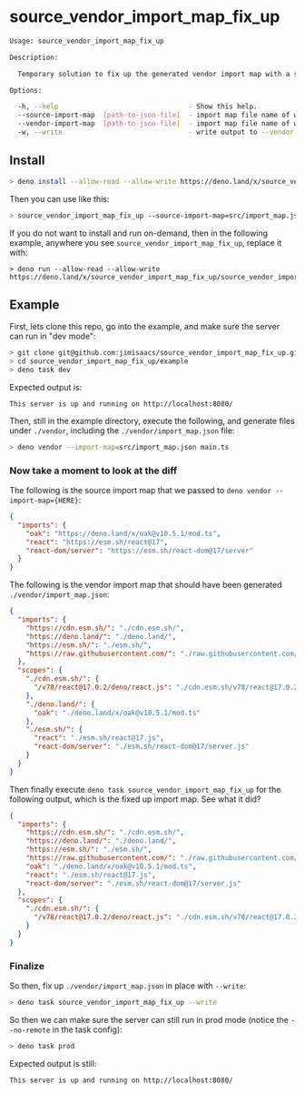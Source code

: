 # source_vendor_import_map_fix_up

```sh
Usage: source_vendor_import_map_fix_up

Description:

  Temporary solution to fix up the generated vendor import map with a source import map.

Options:

  -h, --help                                - Show this help.
  --source-import-map  [path-to-json-file]  - import map file name of what was passed into 'deno vendor --import-map=[HERE]').  (required, Default: "src/import_map.json")
  --vendor-import-map  [path-to-json-file]  - import map file name of what 'deno vendor' generated.                             (required, Default: "vendor/import_map.json")
  -w, --write                               - write output to --vendor-import-map
```

## Install

```sh
> deno install --allow-read --allow-write https://deno.land/x/source_vendor_import_map_fix_up/source_vendor_import_map_fix_up.ts
```

Then you can use like this:
```sh
> source_vendor_import_map_fix_up --source-import-map=src/import_map.json --vendor-import-map=vendor/import_map.json --write
```

If you do not want to install and run on-demand, then in the following example, anywhere you see `source_vendor_import_map_fix_up`, replace it with:
```
> deno run --allow-read --allow-write https://deno.land/x/source_vendor_import_map_fix_up/source_vendor_import_map_fix_up.ts
```

## Example


First, lets clone this repo, go into the example, and make sure the server can run in "dev mode":
```sh
> git clone git@github.com:jimisaacs/source_vendor_import_map_fix_up.git
> cd source_vendor_import_map_fix_up/example
> deno task dev
```

Expected output is:
```
This server is up and running on http://localhost:8080/
```

Then, still in the example directory, execute the following, and generate files under `./vendor`, including the `./vendor/import_map.json` file:
```sh
> deno vendor --import-map=src/import_map.json main.ts
```

### Now take a moment to look at the diff

The following is the source import map that we passed to `deno vendor --import-map={HERE}`:
```json
{
  "imports": {
    "oak": "https://deno.land/x/oak@v10.5.1/mod.ts",
    "react": "https://esm.sh/react@17",
    "react-dom/server": "https://esm.sh/react-dom@17/server"
  }
}
```

The following is the vendor import map that should have been generated `./vendor/import_map.json`:
```json
{
  "imports": {
    "https://cdn.esm.sh/": "./cdn.esm.sh/",
    "https://deno.land/": "./deno.land/",
    "https://esm.sh/": "./esm.sh/",
    "https://raw.githubusercontent.com/": "./raw.githubusercontent.com/"
  },
  "scopes": {
    "./cdn.esm.sh/": {
      "/v78/react@17.0.2/deno/react.js": "./cdn.esm.sh/v78/react@17.0.2/deno/react.js"
    },
    "./deno.land/": {
      "oak": "./deno.land/x/oak@v10.5.1/mod.ts"
    },
    "./esm.sh/": {
      "react": "./esm.sh/react@17.js",
      "react-dom/server": "./esm.sh/react-dom@17/server.js"
    }
  }
}
```

Then finally execute `deno task source_vendor_import_map_fix_up` for the following output, which is the fixed up import map. See what it did?
```json
{
  "imports": {
    "https://cdn.esm.sh/": "./cdn.esm.sh/",
    "https://deno.land/": "./deno.land/",
    "https://esm.sh/": "./esm.sh/",
    "https://raw.githubusercontent.com/": "./raw.githubusercontent.com/",
    "oak": "./deno.land/x/oak@v10.5.1/mod.ts",
    "react": "./esm.sh/react@17.js",
    "react-dom/server": "./esm.sh/react-dom@17/server.js"
  },
  "scopes": {
    "./cdn.esm.sh/": {
      "/v78/react@17.0.2/deno/react.js": "./cdn.esm.sh/v78/react@17.0.2/deno/react.js"
    }
  }
}
```


### Finalize

So then, fix up `./vendor/import_map.json` in place with `--write`:
```sh
> deno task source_vendor_import_map_fix_up --write
```

So then we can make sure the server can still run in prod mode (notice the `--no-remote` in the task config):
```sh
> deno task prod
```

Expected output is still:
```
This server is up and running on http://localhost:8080/
```
